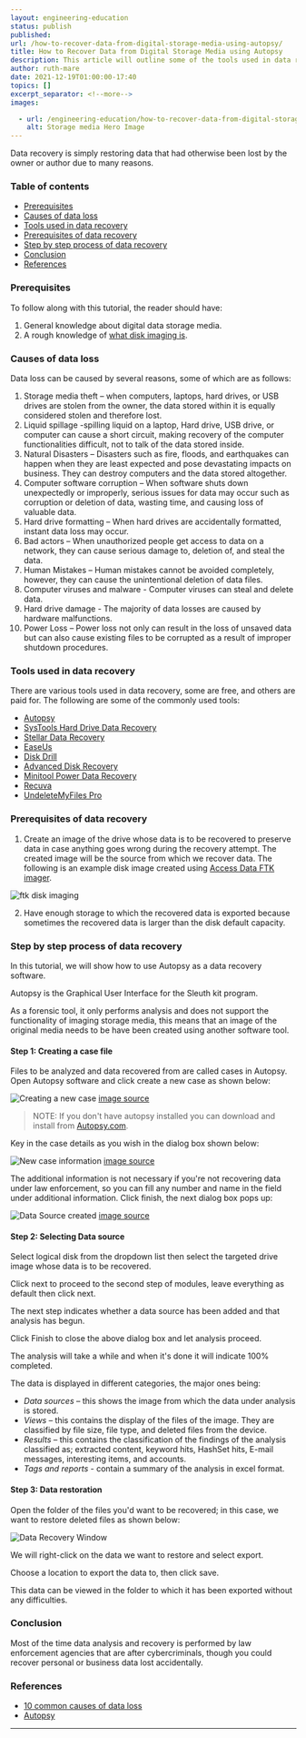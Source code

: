 ```yaml
---
layout: engineering-education
status: publish
published:
url: /how-to-recover-data-from-digital-storage-media-using-autopsy/
title: How to Recover Data from Digital Storage Media using Autopsy
description: This article will outline some of the tools used in data recovery and give the reader a walk through the process of data recovery using autopsy as a digital forensics data recovery tool.
author: ruth-mare
date: 2021-12-19T01:00:00-17:40
topics: []
excerpt_separator: <!--more-->
images:

  - url: /engineering-education/how-to-recover-data-from-digital-storage-media-using-autopsy/hero.jpg
    alt: Storage media Hero Image
---
```

Data recovery is simply restoring data that had otherwise been lost by the owner or author due to many reasons.
<!--more-->

### Table of contents
- [Prerequisites](#prerequisites)
- [Causes of data loss](#causes-of-data-loss)
- [Tools used in data recovery](#tools-used-in-data-recovery)
- [Prerequisites of data recovery](#prerequisites-of-data-recovery)
- [Step by step process of data recovery](#step-by-step-process-of-data-recovery)
- [Conclusion](#conclusion)
- [References](#references)

### Prerequisites
To follow along with this tutorial, the reader should have:
1. General knowledge about digital data storage media.
2. A rough knowledge of [what disk imaging is](https://www.easeus.com/backup-recovery/disk-imaging.html).


### Causes of data loss

Data loss can be caused by several reasons, some of which are as follows:
1. Storage media theft – when computers, laptops, hard drives, or USB drives are stolen from the owner, the data stored within it is equally considered stolen and therefore lost.
2. Liquid spillage -spilling liquid on a laptop, Hard drive, USB drive, or computer can cause a short circuit, making recovery of the computer functionalities difficult, not to talk of the data stored inside.
3. Natural Disasters – Disasters such as fire, floods, and earthquakes can happen when they are least expected and pose devastating impacts on business. They can destroy computers and the data stored altogether.
4. Computer software corruption – When software shuts down unexpectedly or improperly, serious issues for data may occur such as corruption or deletion of data, wasting time, and causing loss of valuable data.
5. Hard drive formatting – When hard drives are accidentally formatted, instant data loss may occur.
6. Bad actors – When unauthorized people get access to data on a network, they can cause serious damage to, deletion of, and steal the data.
7. Human Mistakes – Human mistakes cannot be avoided completely, however, they can cause the unintentional deletion of data files.
8. Computer viruses and malware - Computer viruses can steal and delete data.
9. Hard drive damage - The majority of data losses are caused by hardware malfunctions.
10. Power Loss – Power loss not only can result in the loss of unsaved data but can also cause existing files to be corrupted as a result of improper shutdown procedures.

### Tools used in data recovery
There are various tools used in data recovery, some are free, and others are paid for.
The following are some of the commonly used tools:
- [Autopsy](https://www.autopsy.com/)
- [SysTools Hard Drive Data Recovery](https://www.systoolsgroup.com/hard-drive-data-recovery.html)
- [Stellar Data Recovery](https://www.stellarinfo.com/)
- [EaseUs](https://www.easeus.com/)
- [Disk Drill](https://www.cleverfiles.com/data-recovery-software.html)
- [Advanced Disk Recovery](https://www.systweak.com/advanced-disk-recovery)
- [Minitool Power Data Recovery](https://www.minitool.com/data-recovery-software/free-for-windows.html)
- [Recuva](https://www.ccleaner.com/recuva)
- [UndeleteMyFiles Pro](https://download.cnet.com/UndeleteMyFiles-Pro/3000-2248_4-10807826.html)

### Prerequisites of data recovery
1. Create an image of the drive whose data is to be recovered to preserve data in case anything goes wrong during the recovery attempt.
The created image will be the source from which we recover data.
The following is an example disk image created using [Access Data FTK imager](https://accessdata.com/product-download/ftk-imager-version-4-5).

![ftk disk imaging](/how-to-recover-data-from-digital-storage-media-using-autopsy/ftk-imaging.jpg)

2. Have enough storage to which the recovered data is exported because sometimes the recovered data is larger than the disk default capacity.

### Step by step process of data recovery
In this tutorial, we will show how to use Autopsy as a data recovery software.

Autopsy is the Graphical User Interface for the Sleuth kit program.

As a forensic tool, it only performs analysis and does not support the functionality of imaging storage media, this means that an image of the original media needs to be have been created using another software tool.

#### Step 1: Creating a case file
Files to be analyzed and data recovered from are called cases in Autopsy.
Open Autopsy software and click create a new case as shown below:

![Creating a new case](/how-to-recover-data-from-digital-storage-media-using-autopsy/create-new-case.jpg)
[image source](Sleuthkit.org)

> NOTE: If you don't have autopsy installed you can download and install from [Autopsy.com](https://www.autopsy.com/download/).

Key in the case details as you wish in the dialog box shown below:

![New case information](/how-to-recover-data-from-digital-storage-media-using-autopsy/new-case-info.jpg)
[image source](sleuthkit.org)

The additional information is not necessary if you're not recovering data under law enforcement, so you can fill any number and name in the field under additional information.
Click finish, the next dialog box pops up:

![Data Source created](/how-to-recover-data-from-digital-storage-media-using-autopsy/data-source.jpg)
[image source](Datascience.foundation)

#### Step 2: Selecting Data source

Select logical disk from the dropdown list then select the targeted drive image whose data is to be recovered.

Click next to proceed to the second step of modules, leave everything as default then click next.

The next step indicates whether a data source has been added and that analysis has begun.

Click Finish to close the above dialog box and let analysis proceed.

The analysis will take a while and when it's done it will indicate 100% completed.

The data is displayed in different categories, the major ones being:
- *Data sources* – this shows the image from which the data under analysis is stored.
- *Views* – this contains the display of the files of the image. They are classified by file size, file type, and deleted files from the device.
- *Results* – this contains the classification of the findings of the analysis classified as; extracted content, keyword hits, HashSet hits, E-mail messages, interesting items, and accounts.
- *Tags and reports* - contain a summary of the analysis in excel format.

#### Step 3: Data restoration
Open the folder of the files you'd want to be recovered; in this case, we want to restore deleted files as shown below:

![Data Recovery Window](/how-to-recover-data-from-digital-storage-media-using-autopsy/data-recovery.jpg)

We will right-click on the data we want to restore and select export.

Choose a location to export the data to, then click save.

This data can be viewed in the folder to which it has been exported without any difficulties.

### Conclusion
Most of the time data analysis and recovery is performed by law enforcement agencies that are after cybercriminals, though you could recover personal or business data lost accidentally.

### References
- [10 common causes of data loss](https://consoltech.com/blog/10-common-causes-of-data-loss/)
- [Autopsy](sleuthkit.org)

---

